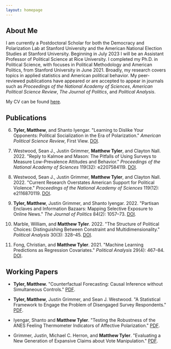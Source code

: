 ```yaml
---
layout: homepage
---
```


## About Me

I am currently a Postdoctoral Scholar for both the Democracy and Polarization Lab at Stanford University and the American National Election Studies at Stanford University. Beginning in July 2023 I will be an Assistant Professor of Political Science at Rice University. I completed my Ph.D. in Political Science, with focuses in Political Methodology and American Politics, from Stanford University in June 2021. Broadly, my research covers topics in applied statistics and American political behavior. My peer-reviewed publications have appeared or are accepted to appear in journals such as *Proceedings of the National Academy of Sciences*, *American Political Science Review*, *The Journal of Politics*, and *Political Analysis*.

My CV can be found [here](https://www.dropbox.com/s/sm0pfjekpzdykd7/CV.pdf?dl=0).

## Publications

6. **Tyler, Matthew**, and Shanto Iyengar. "Learning to Dislike Your Opponents: Political Socialization in the Era of Polarization." *American Political Science Review*, First View. [DOI](https://doi.org/10.1017/S000305542200048X).

5. Westwood, Sean J., Justin Grimmer, **Matthew Tyler**, and Clayton Nall. 2022. "Reply to Kalmoe and Mason: The Pitfalls of Using Surveys to Measure Low-Prevalence Attitudes and Behavior." *Proceedings of the National Academy of Sciences* 119(32): e2207584119. [DOI](https://10.1073/pnas.2207584119).

4. Westwood, Sean J., Justin Grimmer, **Matthew Tyler**, and Clayton Nall. 2022. "Current Research Overstates American Support for Political Violence." *Proceedings of the National Academy of Sciences* 119(12): e2116870119. [DOI](https://doi.org/10.1073/pnas.2116870119).

3. **Tyler, Matthew**, Justin Grimmer, and Shanto Iyengar. 2022. "Partisan Enclaves and Information Bazaars: Mapping Selective Exposure to Online News." *The Journal of Politics* 84(2): 1057–73. [DOI](https://doi.org/10.1086/716950).

2. Marble, William, and **Matthew Tyler**. 2022. "The Structure of Political Choices: Distinguishing Between Constraint and Multidimensionality." *Political Analysis* 30(3): 328–45. [DOI](https://doi.org/10.1017/pan.2021.3).

1. Fong, Christian, and **Matthew Tyler**. 2021. "Machine Learning Predictions as Regression Covariates." *Political Analysis* 29(4): 467–84. [DOI](https://doi.org/10.1017/pan.2020.38).



## Working Papers

* **Tyler, Matthew.** "Counterfactual Forecasting: Causal Inference without Simultaneous Controls." [PDF](https://www.dropbox.com/s/bux4klf66dh66qg/FSControls.pdf?dl=0).
    
* **Tyler, Matthew**, Justin Grimmer, and Sean J. Westwood. "A Statistical Framework to Engage the Problem of Disengaged Survey Respondents." [PDF](https://www.dropbox.com/s/m86g05zl57g36an/The_Dangers_of_Disengaged_Respondents.pdf?dl=0).

* Iyengar, Shanto and **Matthew Tyler**. "Testing the Robustness of the ANES Feeling Thermometer Indicators of Affective Polarization." [PDF](https://www.dropbox.com/s/0pckb5wjrxcjbs4/Robustness_of_Increasing_Affective_Polarization.pdf?dl=0).

* Grimmer, Justin, Michael C. Herron, and **Matthew Tyler**. "Evaluating a New Generation of Expansive Claims about Vote Manipulation." [PDF](https://www.dropbox.com/s/92lp1gmqw2pei8m/Expansive.pdf?dl=0).

